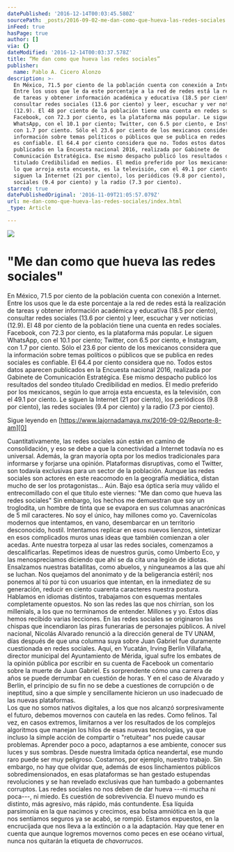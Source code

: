 ```yaml
---
datePublished: '2016-12-14T00:03:45.580Z'
sourcePath: _posts/2016-09-02-me-dan-como-que-hueva-las-redes-sociales.md
inFeed: true
hasPage: true
author: []
via: {}
dateModified: '2016-12-14T00:03:37.578Z'
title: “Me dan como que hueva las redes sociales”
publisher:
  name: Pablo A. Cicero Alonzo
description: >-
  En México, 71.5 por ciento de la población cuenta con conexión a Internet.
  Entre los usos que le da este porcentaje a la red de redes está la realización
  de tareas y obtener información académica y educativa (18.5 por ciento),
  consultar redes sociales (13.6 por ciento) y leer, escuchar y ver noticias
  (12.9). El 48 por ciento de la población tiene una cuenta en redes sociales.
  Facebook, con 72.3 por ciento, es la plataforma más popular. Le siguen
  WhatsApp, con el 10.1 por ciento; Twitter, con 6.5 por ciento, e Instagram,
  con 1.7 por ciento. Sólo el 23.6 por ciento de los mexicanos considera que la
  información sobre temas políticos o públicos que se publica en redes sociales
  es confiable. El 64.4 por ciento considera que no. Todos estos datos aparecen
  publicados en la Encuesta nacional 2016, realizada por Gabinete de
  Comunicación Estratégica. Ese mismo despacho publicó los resultados del sondeo
  titulado Credibilidad en medios. El medio preferido por los mexicanos, según
  lo que arroja esta encuesta, es la televisión, con el 49.1 por ciento. Le
  siguen la Internet (21 por ciento), los periódicos (9.8 por ciento), las redes
  sociales (9.4 por ciento) y la radio (7.3 por ciento).
starred: true
datePublishedOriginal: '2016-11-09T21:05:57.079Z'
url: me-dan-como-que-hueva-las-redes-sociales/index.html
_type: Article

---
```

![](https://the-grid-user-content.s3-us-west-2.amazonaws.com/0eaf0975-f04e-4836-83c0-a27afca73f64.jpg)

# "Me dan como que hueva las redes sociales"

En México, 71.5 por ciento de la población cuenta con conexión a Internet. Entre los usos que le da este porcentaje a la red de redes está la realización de tareas y obtener información académica y educativa (18.5 por ciento), consultar redes sociales (13.6 por ciento) y leer, escuchar y ver noticias (12.9). El 48 por ciento de la población tiene una cuenta en redes sociales. Facebook, con 72.3 por ciento, es la plataforma más popular. Le siguen WhatsApp, con el 10.1 por ciento; Twitter, con 6.5 por ciento, e Instagram, con 1.7 por ciento. Sólo el 23.6 por ciento de los mexicanos considera que la información sobre temas políticos o públicos que se publica en redes sociales es confiable. El 64.4 por ciento considera que no. Todos estos datos aparecen publicados en la Encuesta nacional 2016, realizada por Gabinete de Comunicación Estratégica. Ese mismo despacho publicó los resultados del sondeo titulado Credibilidad en medios. El medio preferido por los mexicanos, según lo que arroja esta encuesta, es la televisión, con el 49.1 por ciento. Le siguen la Internet (21 por ciento), los periódicos (9.8 por ciento), las redes sociales (9.4 por ciento) y la radio (7.3 por ciento).

Sigue leyendo en [https://www.lajornadamaya.mx/2016-09-02/Reporte-8-am][0]

Cuantitativamente, las redes sociales aún están en camino de consolidación, y eso se debe a que la conectividad a Internet todavía no es universal. Además, la gran mayoría opta por los medios tradicionales para informarse y forjarse una opinión. Plataformas disruptivas, como el Twitter, son todavía exclusivas para un sector de la población. Aunque las redes sociales son actores en este reacomodo en la geografía mediática, distan mucho de ser los protagonistas... Aún. Bajo esa óptica sería muy válido el entrecomillado con el que titulo este viernes: "Me dan como que hueva las redes sociales" Sin embargo, los hechos me demuestran que soy un troglodita, un hombre de tinta que se evapora en sus columnas anacrónicas de 5 mil caracteres. No soy el único, hay millones como yo. Cavernícolas modernos que intentamos, en vano, desembarcar en un territorio desconocido, hostil. Intentamos replicar en esos nuevos lienzos, sintetizar en esos complicados muros unas ideas que también comienzan a oler acedas. Ante nuestra torpeza al usar las redes sociales, comenzamos a descalificarlas. Repetimos ideas de nuestros gurús, como Umberto Eco, y las menospreciamos diciendo que ahí se da cita una legión de idiotas.   
Ensalzamos nuestras batallitas, como abuelos, y ninguneamos a las que ahí se luchan. Nos quejamos del anonimato y de la beligerancia estéril; nos ponemos al tú por tú con usuarios que intentan, en la inmediatez de su generación, reducir en ciento cuarenta caracteres nuestra postura. Hablamos en idiomas distintos, trabajamos con esquemas mentales completamente opuestos. No son las redes las que nos chirrían, son los millenials, a los que no terminamos de entender. Millones y yo. Estos días hemos recibido varias lecciones. En las redes sociales se originaron las chispas que incendiaron las piras funerarias de personajes públicos. A nivel nacional, Nicolás Alvarado renunció a la dirección general de TV UNAM, días después de que una columna suya sobre Juan Gabriel fue duramente cuestionada en redes sociales. Aquí, en Yucatán, Irving Berlín Villafaña, director municipal del Ayuntamiento de Mérida, igual sufre los embates de la opinión pública por escribir en su cuenta de Facebook un comentario sobre la muerte de Juan Gabriel. Es sorprendente cómo una carrera de años se puede derrumbar en cuestión de horas. Y en el caso de Alvarado y Berlín, el principio de su fin no se debe a cuestiones de corrupción o de ineptitud, sino a que simple y sencillamente hicieron un uso inadecuado de las nuevas plataformas.   
Los que no somos nativos digitales, a los que nos alcanzó sorpresivamente el futuro, debemos movernos con cautela en las redes. Como felinos. Tal vez, en casos extremos, limitarnos a ver los resultados de los complejos algoritmos que manejan los hilos de esas nuevas tecnologías, ya que incluso la simple acción de compartir o "retuitear" nos puede causar problemas. Aprender poco a poco, adaptarnos a ese ambiente, conocer sus luces y sus sombras. Desde nuestra limitada óptica neandertal, ese mundo raro puede ser muy peligroso. Costarnos, por ejemplo, nuestro trabajo. Sin embargo, no hay que olvidar que, además de esos linchamientos públicos sobredimensionados, en esas plataformas se han gestado estupendas revoluciones y se han revelado exclusivas que han tumbado a gobernantes corruptos. Las redes sociales no nos deben de dar hueva ---ni mucha ni poca---, ni miedo. Es cuestión de sobrevivencia. El nuevo mundo es distinto, más agresivo, más rápido, más contundente. Esa líquida parsimonia en la que nacimos y crecimos, esa bolsa amniótica en la que nos sentíamos seguros ya se acabó, se rompió. Estamos expuestos, en la encrucijada que nos lleva a la extinción o a la adaptación. Hay que tener en cuenta que aunque logremos movernos como peces en ese océano virtual, nunca nos quitarán la etiqueta de _chavorrucos_.

[0]: https://www.lajornadamaya.mx/2016-09-02/Reporte-8-am